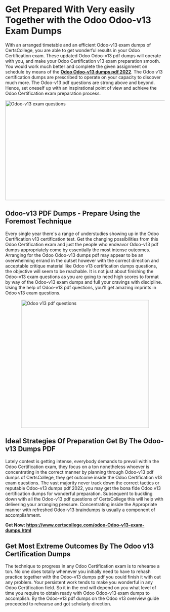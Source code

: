 <h1><strong>Get Prepared With Very easily Together with the Odoo Odoo-v13 Exam Dumps&nbsp;</strong></h1>
<p><span style="font-weight: 400;">With an arranged timetable and an efficient  Odoo-v13 exam dumps of CertsCollege, you are able to get wonderful results in your Odoo Certification exam. These updated Odoo Odoo-v13 pdf dumps will operate with you, and make your Odoo Certification v13 exam preparation smooth. You would work much better and complete the given assignment on schedule by means of the <strong><a href="https://www.certscollege.com/odoo-Odoo-v13-exam-dumps.html">Odoo Odoo-v13 dumps pdf 2022</a></strong>. The Odoo v13 certification dumps are prescribed to operate on your capacity to discover much more. The  Odoo-v13 pdf questions are strong above and beyond. Hence, set oneself up with an inspirational point of view and achieve the Odoo Certification exam preparation process.&nbsp;</span></p>
<p><span style="font-weight: 400;"><img style="display: block; margin-left: auto; margin-right: auto;" src="https://i.ibb.co/CPDK3ps/Yellow-and-Blue-Initiative-Blog-Banner.png" alt="Odoo-v13 exam questions" width="559" height="315" /></span></p>
<h2><strong>Odoo-v13 PDF Dumps - Prepare Using the Foremost Technique</strong></h2>
<p><span style="font-weight: 400;">Every single year there's a range of understudies showing up in the Odoo Certification v13 certification test. Get the changing possibilities from this Odoo Certification exam and just the people who endeavor Odoo-v13 pdf dumps appropriately come by essentially the most intense outcomes. Arranging for the Odoo Odoo-v13 dumps pdf may appear to be an overwhelming errand in the outset however with the correct direction and acceptable critique material like Odoo v13 certification dumps questions, the objective will seem to be reachable. It is not just about finishing the Odoo-v13 exam questions as you are going to need high scores to format by way of the Odoo-v13 exam dumps and full your cravings with discipline. Using the help of Odoo-v13 pdf questions, you'll get amazing imprints in Odoo v13 exam questions.</span></p>
<p><span style="font-weight: 400;"><a href="https://tinyurl.com/3ee9p89r"><img style="display: block; margin-left: auto; margin-right: auto;" src="https://i.ibb.co/9tMrhdY/Teacher-Appreciation-Invitation.png" alt="Odoo v13 pdf questions " width="404" height="404" /></a></span></p>
<h2><strong>Ideal Strategies Of Preparation Get By The Odoo-v13 Dumps PDF</strong></h2>
<p><span style="font-weight: 400;">Lately contest is getting intense, everybody demands to prevail within the Odoo Certification exam, they focus on a ton nonetheless whoever is concentrating in the correct manner by planning through Odoo-v13 pdf dumps of CertsCollege, they get outcome inside the Odoo Certification v13 exam questions. The vast majority never track down the correct tactics or reputable Odoo-v13 dumps pdf 2022, you may get the bona fide Odoo v13 certification dumps for wonderful preparation. Subsequent to buckling down with all the  Odoo-v13 pdf questions of CertsCollege this will help with delivering your arranging pressure. Concentrating inside the Appropriate manner with refreshed Odoo-v13 braindumps is usually a component of accomplishment.</span></p>
<p><span style="font-weight: 400;"><strong>Get Now: <a href="https://www.certscollege.com/odoo-Odoo-v13-exam-dumps.html">https://www.certscollege.com/odoo-Odoo-v13-exam-dumps.html</a></strong></span></p>
<h2><strong>Get Most Extreme Outcomes By The Odoo v13 Certification Dumps</strong></h2>
<p><span style="font-weight: 400;">The technique to progress in any Odoo Certification exam is to rehearse a ton. No one does totally whenever you initially need to have to rehash practice together with the Odoo-v13 dumps pdf you could finish it with out any problem. Your persistent work tends to make you wonderful in any Odoo Certification field. So it in the end will depend on you what level of time you require to obtain ready with Odoo Odoo-v13 exam dumps to accomplish. By the Odoo-v13 pdf dumps on the Odoo v13 overview guide proceeded to rehearse and got scholarly direction.</span></p>
